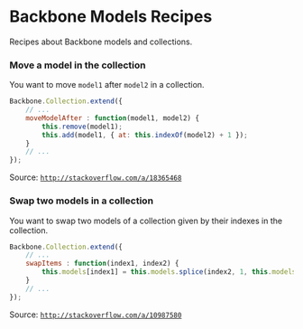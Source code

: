 # Backbone Models Recipes

Recipes about Backbone models and collections.

### Move a model in the collection

You want to move `model1` after `model2` in a collection.

```js
Backbone.Collection.extend({
    // ...
    moveModelAfter : function(model1, model2) {
        this.remove(model1);
        this.add(model1, { at: this.indexOf(model2) + 1 });
    }
    // ...
});
```

Source: [`http://stackoverflow.com/a/18365468`](http://stackoverflow.com/a/18365468)

### Swap two models in a collection

You want to swap two models of a collection given by their indexes in the collection.

```js
Backbone.Collection.extend({
    // ...
    swapItems : function(index1, index2) {
        this.models[index1] = this.models.splice(index2, 1, this.models[index1])[0];
    }
    // ...
});
```

Source: [`http://stackoverflow.com/a/10987580`](http://stackoverflow.com/a/10987580)
